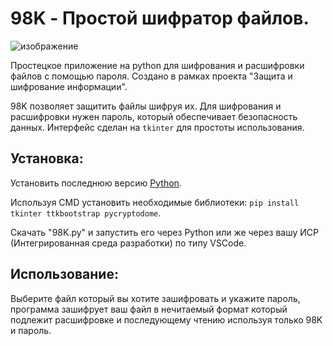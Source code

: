 # 98K - Простой шифратор файлов.

![изображение](https://github.com/user-attachments/assets/e3d51e1c-9cc4-45be-9116-3471e4f96831)

Простецкое приложение на python для шифрования и расшифровки файлов с помощью пароля. Создано в рамках проекта "Защита и шифрование информации".

98K позволяет защитить файлы шифруя их. Для шифрования и расшифровки нужен пароль, который обеспечивает безопасность данных. Интерфейс сделан на `tkinter` для простоты использования.

## Установка:

Установить последнюю версию [Python](https://www.python.org/ftp/python/3.13.3/python-3.13.3-amd64.exe).

Используя CMD установить необходимые библиотеки: `pip install tkinter ttkbootstrap pycryptodome`.

Скачать "98K.py" и запустить его через Python или же через вашу ИСР (Интегрированная среда разработки) по типу VSCode.

## Использование:

Выберите файл который вы хотите зашифровать и укажите пароль, программа зашифрует ваш файл в нечитаемый формат который подлежит расшифровке и последующему чтению используя только 98K и пароль.
